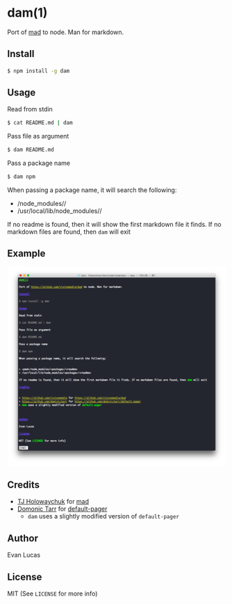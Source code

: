 # dam(1)

Port of [mad](https://github.com/visionmedia/mad) to node. Man for markdown.

## Install

```bash
$ npm install -g dam
```

## Usage

Read from stdin

```bash
$ cat README.md | dam
```

Pass file as argument

```bash
$ dam README.md
```

Pass a package name

```bash
$ dam npm
```

When passing a package name, it will search the following:

- <pwd>/node_modules/<package>/<readme>
- /usr/local/lib/node_modules/<package>/<readme>

If no readme is found, then it will show the first markdown file it finds. If no markdown files are found, then `dam` will exit 

## Example

![Example](screenshot.png)

## Credits

- [TJ Holowaychuk](https://github.com/visionmedia) for [mad](https://github.com/visionmedia/mad)
- [Domonic Tarr](https://github.com/dominictarr) for [default-pager](https://github.com/dominictarr/default-pager)
  - `dam` uses a slightly modified version of `default-pager`

## Author

Evan Lucas

## License

MIT (See `LICENSE` for more info)
